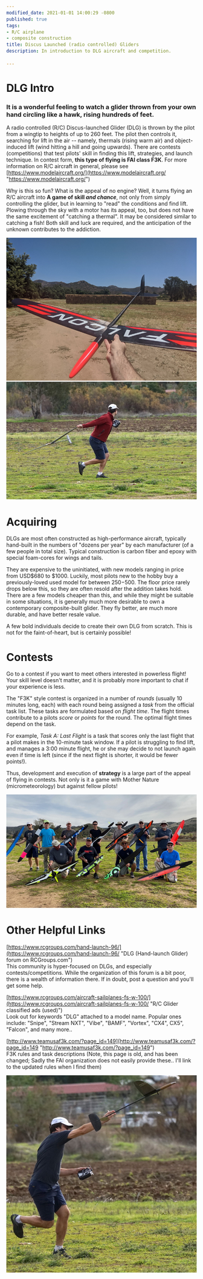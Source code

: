 ```yaml
---
modified_date: 2021-01-01 14:00:29 -0800
published: true
tags:
- R/C airplane
- composite construction
title: Discus Launched (radio controlled) Gliders
description: In introduction to DLG aircraft and competition.

---
```

# DLG Intro

### It is a wonderful feeling to watch a glider thrown from your own hand circling like a hawk, rising hundreds of feet.

A radio controlled (R/C) Discus-launched Glider (DLG) is thrown by the pilot from a wingtip to heights of up to 260 feet. The pilot then controls it, searching for lift in the air -- namely, thermals (rising warm air) and object-induced lift (wind hitting a hill and going upwards). There are contests (competitions) that test pilots' skill in finding this lift, strategies, and launch technique. In contest form, **this type of flying is FAI class F3K**. For more information on R/C aircraft in general, please see [https://www.modelaircraft.org/](https://www.modelaircraft.org/ "https://www.modelaircraft.org/")

Why is this so fun? What is the appeal of no engine? Well, it turns flying an R/C aircraft into **A game of skill _and chance_**, not only from simply controlling the glider, but in learning to "read" the conditions and find lift. Plowing through the sky with a motor has its appeal, too, but does not have the same excitement of "catching a thermal". It may be considered similar to catching a fish! Both skill and luck are required, and the anticipation of the unknown contributes to the addiction.

![](/uploads/img_20200718_124858_resize.jpg)![](/uploads/launch1.JPG)

# Acquiring

DLGs are most often constructed as high-performance aircraft, typically hand-built in the numbers of "dozens per year" by each manufacturer (of a few people in total size). Typical construction is carbon fiber and epoxy with special foam-cores for wings and tails. 

They are expensive to the uninitiated, with new models ranging in price from USD$680 to $1000. Luckily, most pilots new to the hobby buy a previously-loved used model for between $250-$500. The floor price rarely drops below this, so they are often resold after the addition takes hold. There are a few models cheaper than this, and while they might be suitable in some situations, it is generally much more desirable to own a contemporary composite-built glider. They fly better, are much more durable, and have better resale value. 

A few bold individuals decide to create their own DLG from scratch. This is not for the faint-of-heart, but is certainly possible!

# Contests

Go to a contest if you want to meet others interested in powerless flight! Your skill level doesn't matter, and it is probably more important to chat if your experience is less.

The "F3K" style contest is organized in a number of _rounds_ (usually 10 minutes long, each) with each round being assigned a _task_ from the official task list. These tasks are formulated based on _flight time_. The flight times contribute to a pilots _score_ or _points_ for the round. The optimal flight times depend on the task. 

For example, _Task A: Last Flight_ is a task that scores only the last flight that a pilot makes in the 10-minute task window. If a pilot is struggling to find lift, and manages a 3:00 minute flight, he or she may decide to not launch again even if time is left (since if the next flight is shorter, it would be fewer points!).

Thus, development and execution of **strategy** is a large part of the appeal of flying in contests. Not only is it a game with Mother Nature (micrometeorology) but against fellow pilots!

![](/uploads/img_5066_resize.jpg)

# Other Helpful Links

[https://www.rcgroups.com/hand-launch-96/](https://www.rcgroups.com/hand-launch-96/ "DLG (Hand-launch Glider) forum on RCGroups.com")  
This community is hyper-focused on DLGs, and especially contests/competitions. While the organization of this forum is a bit poor, there is a wealth of information there. If in doubt, post a question and you'll get some help.

[https://www.rcgroups.com/aircraft-sailplanes-fs-w-100/](https://www.rcgroups.com/aircraft-sailplanes-fs-w-100/ "R/C Glider classified ads (used)")  
Look out for keywords "DLG" attached to a model name. Popular ones include: "Snipe", "Stream NXT", "Vibe", "BAMF", "Vortex", "CX4", CX5", "Falcon", and many more..

[http://www.teamusaf3k.com/?page_id=149](http://www.teamusaf3k.com/?page_id=149 "http://www.teamusaf3k.com/?page_id=149")  
F3K rules and task descriptions (Note, this page is old, and has been changed; Sadly the FAI organization does not easily provide these.. I'll link to the updated rules when I find them)

![](/uploads/launch2.JPG)